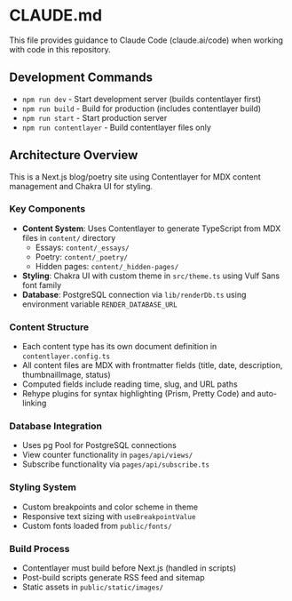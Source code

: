 # CLAUDE.md

This file provides guidance to Claude Code (claude.ai/code) when working with code in this repository.

## Development Commands

- `npm run dev` - Start development server (builds contentlayer first)
- `npm run build` - Build for production (includes contentlayer build)
- `npm run start` - Start production server
- `npm run contentlayer` - Build contentlayer files only

## Architecture Overview

This is a Next.js blog/poetry site using Contentlayer for MDX content management and Chakra UI for styling.

### Key Components
- **Content System**: Uses Contentlayer to generate TypeScript from MDX files in `content/` directory
  - Essays: `content/_essays/`
  - Poetry: `content/_poetry/` 
  - Hidden pages: `content/_hidden-pages/`
- **Styling**: Chakra UI with custom theme in `src/theme.ts` using Vulf Sans font family
- **Database**: PostgreSQL connection via `lib/renderDb.ts` using environment variable `RENDER_DATABASE_URL`

### Content Structure
- Each content type has its own document definition in `contentlayer.config.ts`
- All content files are MDX with frontmatter fields (title, date, description, thumbnailImage, status)
- Computed fields include reading time, slug, and URL paths
- Rehype plugins for syntax highlighting (Prism, Pretty Code) and auto-linking

### Database Integration
- Uses pg Pool for PostgreSQL connections
- View counter functionality in `pages/api/views/` 
- Subscribe functionality via `pages/api/subscribe.ts`

### Styling System
- Custom breakpoints and color scheme in theme
- Responsive text sizing with `useBreakpointValue`
- Custom fonts loaded from `public/fonts/`

### Build Process
- Contentlayer must build before Next.js (handled in scripts)
- Post-build scripts generate RSS feed and sitemap
- Static assets in `public/static/images/`